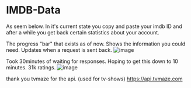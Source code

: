 # IMDB-Data
As seem below. In it's current state you copy and paste your imdb ID and after a while you get back certain statistics about your account.

The progress "bar" that exists as of now. Shows the information you could need. Updates when a request is sent back.
![image](https://user-images.githubusercontent.com/75546186/208280371-f1bdbe0b-3f9f-49d3-aa5a-21ab9fb9c325.png)

Took 30minutes of waiting for responses. Hoping to get this down to 10 minutes. 31k ratings.
![image](https://user-images.githubusercontent.com/75546186/208280337-2869c1be-691a-4a76-9be0-281774d32f79.png)




thank you tvmaze for the api. (used for tv-shows)
https://api.tvmaze.com
